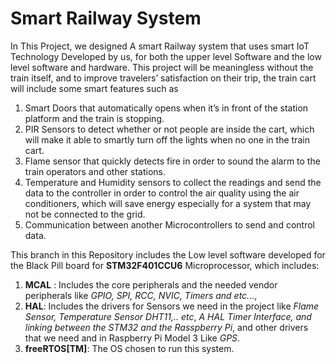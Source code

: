 # Smart Railway System

In This Project, we designed A smart Railway system that uses smart IoT Technology Developed by us, for both the upper level Software and the low level software and hardware.
This project will be meaningless without the train itself, and to improve travelers’ satisfaction on their trip, the train cart will include some smart features such as 
1)	Smart Doors that automatically opens when it’s in front of the station platform and the train is stopping.	
2)	PIR Sensors to detect whether or not people are inside the cart, which will make it able to smartly turn off the lights when no one in the train cart.
3)	Flame sensor that quickly detects fire in order to sound the alarm to the train operators and other stations.
4)	Temperature and Humidity sensors to collect the readings and send the data to the controller in order to control the air quality using the air conditioners, which will save energy especially for a system that may not be connected to the grid.
5)  Communication between another Microcontrollers to send and control data.

This branch in this Repository includes the Low level software developed for the Black Pill board for **STM32F401CCU6** Microprocessor, which includes:
1) **MCAL** : Includes the core peripherals and the needed vendor peripherals like *GPIO, SPI, RCC, NVIC, Timers and etc...*, 
2) **HAL**: Includes the drivers for Sensors we need in the project like *Flame Sensor, Temperature Sensor DHT11,.. etc*, *A HAL Timer Interface, and linking between the STM32 and the Rasspberry Pi*, and other drivers that we need and in Raspberry Pi Model 3 Like *GPS*.
3) **freeRTOS[TM]**: The OS chosen to run this system.
